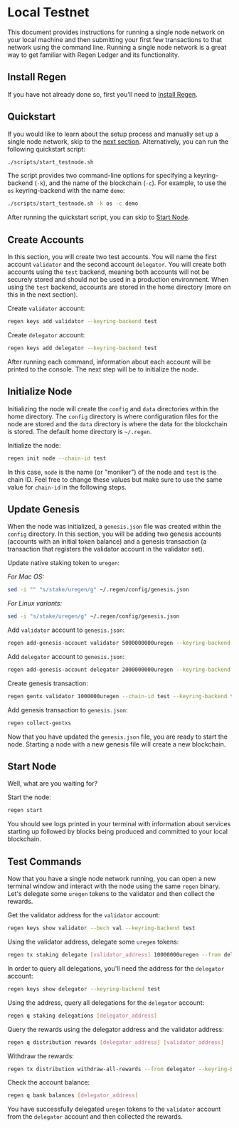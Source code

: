 # Local Testnet

This document provides instructions for running a single node network on your local machine and then submitting your first few transactions to that network using the command line. Running a single node network is a great way to get familiar with Regen Ledger and its functionality.

## Install Regen

If you have not already done so, first you'll need to [Install Regen](README.md).

## Quickstart

If you would like to learn about the setup process and manually set up a single node network, skip to the [next section](#create-accounts). Alternatively, you can run the following quickstart script:

```bash
./scripts/start_testnode.sh
```

The script provides two command-line options for specifying a keyring-backend (`-k`), and the name of the blockchain (`-c`). For example, to use the `os` keyring-backend with the name `demo`:

```bash
./scripts/start_testnode.sh -k os -c demo
```

After running the quickstart script, you can skip to [Start Node](#start-node).

## Create Accounts

In this section, you will create two test accounts. You will name the first account `validator` and the second account `delegator`. You will create both accounts using the `test` backend, meaning both accounts will not be securely stored and should not be used in a production environment. When using the `test` backend, accounts are stored in the home directory (more on this in the next section). 

Create `validator` account:

```bash
regen keys add validator --keyring-backend test
```

Create `delegator` account:

```bash
regen keys add delegator --keyring-backend test
```

After running each command, information about each account will be printed to the console. The next step will be to initialize the node.

## Initialize Node

Initializing the node will create the `config` and `data` directories within the home directory. The `config` directory is where configuration files for the node are stored and the `data` directory is where the data for the blockchain is stored. The default home directory is `~/.regen`.

Initialize the node:

```bash
regen init node --chain-id test
```

In this case, `node` is the name (or "moniker") of the node and `test` is the chain ID. Feel free to change these values but make sure to use the same value for `chain-id` in the following steps.

## Update Genesis

When the node was initialized, a `genesis.json` file was created within the `config` directory. In this section, you will be adding two genesis accounts (accounts with an initial token balance) and a genesis transaction (a transaction that registers the validator account in the validator set).

Update native staking token to `uregen`:

*For Mac OS:*

```bash
sed -i "" "s/stake/uregen/g" ~/.regen/config/genesis.json
```

*For Linux variants:*

```bash
sed -i "s/stake/uregen/g" ~/.regen/config/genesis.json
```

Add `validator` account to `genesis.json`:

```bash
regen add-genesis-account validator 5000000000uregen --keyring-backend test
```

Add `delegator` account to `genesis.json`:

```bash
regen add-genesis-account delegator 2000000000uregen --keyring-backend test
```

Create genesis transaction:

```bash
regen gentx validator 1000000uregen --chain-id test --keyring-backend test
```

Add genesis transaction to `genesis.json`:

```bash
regen collect-gentxs
```

Now that you have updated the `genesis.json` file, you are ready to start the node. Starting a node with a new genesis file will create a new blockchain.

## Start Node

Well, what are you waiting for?

Start the node:

```bash
regen start
```

You should see logs printed in your terminal with information about services starting up followed by blocks being produced and committed to your local blockchain.

## Test Commands

Now that you have a single node network running, you can open a new terminal window and interact with the node using the same `regen` binary. Let's delegate some `uregen` tokens to the validator and then collect the rewards.

Get the validator address for the `validator` account:

```bash
regen keys show validator --bech val --keyring-backend test
```

Using the validator address, delegate some `uregen` tokens:

```bash
regen tx staking delegate [validator_address] 10000000uregen --from delegator --keyring-backend test --chain-id test
```

In order to query all delegations, you'll need the address for the `delegator` account:

```bash
regen keys show delegator --keyring-backend test
```

Using the address, query all delegations for the `delegator` account:

```bash
regen q staking delegations [delegator_address]
```

Query the rewards using the delegator address and the validator address:

```bash
regen q distribution rewards [delegator_address] [validator_address]
```

Withdraw the rewards:

```bash
regen tx distribution withdraw-all-rewards --from delegator --keyring-backend test --chain-id test
```

Check the account balance:

```bash
regen q bank balances [delegator_address]
```

You have successfully delegated `uregen` tokens to the `validator` account from the `delegator` account and then collected the rewards.

